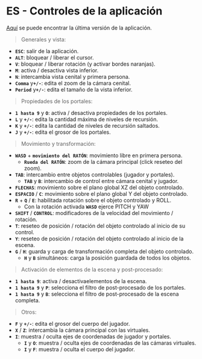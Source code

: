 # ES - Controles de la aplicación

[Aquí](https://github.com/dimateos/TFG_Portals/releases) se puede encontrar la última versión de la aplicación.

> Generales y vista:
* **`ESC`**: salir de la aplicación.
* **`ALT`**: bloquear / liberar el cursor.
* **`V`**: bloquear / liberar rotación (y activar bordes naranjas).
* **`M`**: activa / desactiva vista inferior.
* **`N`**: intercambia vista cenital y primera persona.
* **`Comma`** y **​`+/-`**​: edita el zoom de la cámara cenital.
* **`Period`** y ​**`+/-`**​: edita el tamaño de la vista inferior.

> Propiedades de los portales:
* **`1 hasta 9`** y **`O`**: activa / desactiva ​propiedades de los portales.
* **`L`** y ​**`+/-`​**: edita la cantidad máxima de niveles de recursión.
* **`K`** y **`​+/-`**​: edita la cantidad de niveles de recursión ​saltados.
* **`J`** y ​**`+/-`**​: edita el grosor de los portales.

> Movimiento y transformación:
* **`WASD`** + **`movimiento del RATÓN`**: movimiento libre en primera persona.
	* **`Rueda del RATÓN`**: zoom de la cámara principal (click reseteo del zoom).
* **`TAB`**: intercambio entre objetos controlables (jugador y portales).
	* **`TAB`** y **`B`**: intercambio de control entre cámara cenital y jugador.
* **`FLECHAS`**: movimiento sobre el plano global XZ del objeto controlado.
* **`ESPACIO`** / **`C`**: movimiento sobre el plano global Y del objeto controlado.
* **`R`** + **`Q`** / **`E`**: habilitada rotación sobre el objeto controlado y ROLL.
	* Con la rotación activada **`WASD`** ejerce PITCH y YAW
* **`SHIFT`** / **`CONTROL`**: modificadores de la velocidad del movimiento / rotación.
* **`T`**: reseteo de posición / rotación del objeto controlado al inicio de su control.
* **`Y`**: reseteo de posición / rotación del objeto controlado al inicio de la escena.
* **`G`** / **`H`**: guarda y carga de transformación completa del objeto controlado.
	* **`H`** y **`B`** simultáneos: carga la posición guardada de todos los objetos.

> Activación de elementos de la escena y post-procesado:
* **`1 hasta 9`**: activa / desactiva ​elementos de la escena.
* **`1 hasta 9`** y **`P`**: selecciona el filtro de post-procesado de los portales.
* **`1 hasta 9`** y **`B`**: selecciona el filtro de post-procesado de la escena completa.

> Otros:
* **`F`** y ​**`+/-​`**: edita el grosor del cuerpo del jugador.
* **`X`** / **`Z`**: intercambia la cámara principal con las virtuales.
* **`I`**: muestra / oculta ejes de coordenadas de jugador y portales.
	* **`I`** y **`O`**: muestra / oculta ejes de coordenadas de las cámaras virtuales.
	* **`I`** y **`F`**: muestra / oculta el cuerpo del jugador.
